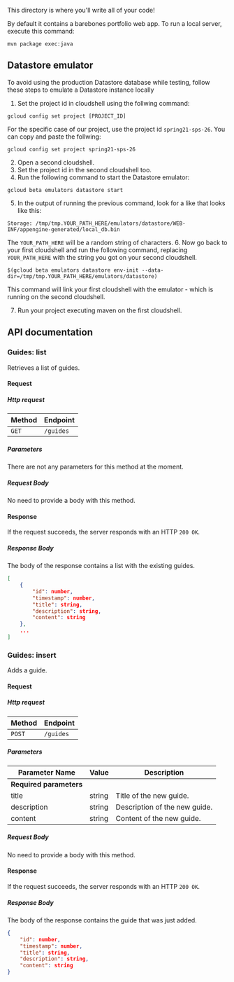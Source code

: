 This directory is where you'll write all of your code!

By default it contains a barebones portfolio web app. To run a local server,
execute this command:

```
mvn package exec:java
```

## Datastore emulator
To avoid using the production Datastore database while testing, follow these steps to emulate a Datastore instance locally

1. Set the project id in cloudshell using the follwing command:

```
gcloud config set project [PROJECT_ID]
```

For the specific case of our project, use the project id `spring21-sps-26`. You can copy and paste the follwing:

```
gcloud config set project spring21-sps-26
```

2. Open a second cloudshell. 
3. Set the project id in the second cloudshell too. 
4. Run the following command to start the Datastore emulator:
```
gcloud beta emulators datastore start
```
5. In the output of running the previous command, look for a like that looks like this:

```
Storage: /tmp/tmp.YOUR_PATH_HERE/emulators/datastore/WEB-INF/appengine-generated/local_db.bin
```

The `YOUR_PATH_HERE` will be a random string of characters.
6. Now go back to your first cloudshell and run the following command, replacing `YOUR_PATH_HERE` with the string you got on your second cloudshell.
```
$(gcloud beta emulators datastore env-init --data-dir=/tmp/tmp.YOUR_PATH_HERE/emulators/datastore)
```
This command will link your first cloudshell with the emulator - which is running on the second cloudshell.

7. Run your project executing maven on the first cloudshell.

## API documentation

### Guides: list
Retrieves a list of guides.

#### Request

##### Http request

| Method | Endpoint |
| --- | --- |
| `GET` | `/guides` |

##### Parameters
There are not any parameters for this method at the moment.

##### Request Body
No need to provide a body with this method.

#### Response

If the request succeeds, the server responds with an HTTP `200 OK`.

##### Response Body
The body of the response contains a list with the existing guides.
```JSON
[
    {
        "id": number,
        "timestamp": number,
        "title": string,
        "description": string, 
        "content": string
    },
    ...
]
```

### Guides: insert
Adds a guide.

#### Request

##### Http request

| Method | Endpoint |
| --- | --- |
| `POST` | `/guides` |

##### Parameters
| Parameter Name | Value | Description |
| --- | --- | --- |
| **Required parameters** |
| title | string | Title of the new guide. |
| description | string | Description of the new guide. |
| content | string | Content of the new guide. |

##### Request Body
No need to provide a body with this method.

#### Response

If the request succeeds, the server responds with an HTTP `200 OK`.

##### Response Body
The body of the response contains the guide that was just added.
```JSON
{
    "id": number,
    "timestamp": number,
    "title": string,
    "description": string, 
    "content": string
}
```